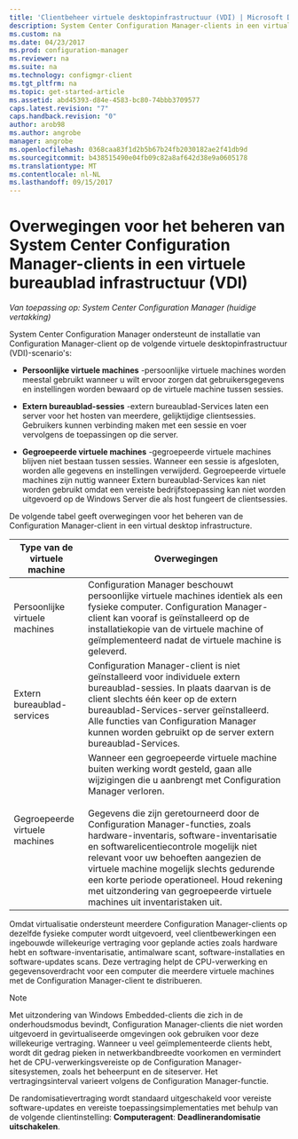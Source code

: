 ```yaml
---
title: 'Clientbeheer virtuele desktopinfrastructuur (VDI) | Microsoft Docs '
description: System Center Configuration Manager-clients in een virtual desktop infrastructure (VDI) beheren.
ms.custom: na
ms.date: 04/23/2017
ms.prod: configuration-manager
ms.reviewer: na
ms.suite: na
ms.technology: configmgr-client
ms.tgt_pltfrm: na
ms.topic: get-started-article
ms.assetid: abd45393-d84e-4583-bc80-74bbb3709577
caps.latest.revision: "7"
caps.handback.revision: "0"
author: arob98
ms.author: angrobe
manager: angrobe
ms.openlocfilehash: 0368caa83f1d2b5b67b24fb2030182ae2f41db9d
ms.sourcegitcommit: b438515490e04fb09c82a8af642d38e9a0605178
ms.translationtype: MT
ms.contentlocale: nl-NL
ms.lasthandoff: 09/15/2017
---
```

# <a name="considerations-for-managing-system-center-configuration-manager-clients--in-a-virtual-desktop-infrastructure-vdi"></a>Overwegingen voor het beheren van System Center Configuration Manager-clients in een virtuele bureaublad infrastructuur (VDI)

*Van toepassing op: System Center Configuration Manager (huidige vertakking)*

System Center Configuration Manager ondersteunt de installatie van Configuration Manager-client op de volgende virtuele desktopinfrastructuur (VDI)-scenario's:  

-   **Persoonlijke virtuele machines** -persoonlijke virtuele machines worden meestal gebruikt wanneer u wilt ervoor zorgen dat gebruikersgegevens en instellingen worden bewaard op de virtuele machine tussen sessies.  

-   **Extern bureaublad-sessies** -extern bureaublad-Services laten een server voor het hosten van meerdere, gelijktijdige clientsessies. Gebruikers kunnen verbinding maken met een sessie en voer vervolgens de toepassingen op die server.  

-   **Gegroepeerde virtuele machines** -gegroepeerde virtuele machines blijven niet bestaan tussen sessies. Wanneer een sessie is afgesloten, worden alle gegevens en instellingen verwijderd. Gegroepeerde virtuele machines zijn nuttig wanneer Extern bureaublad-Services kan niet worden gebruikt omdat een vereiste bedrijfstoepassing kan niet worden uitgevoerd op de Windows Server die als host fungeert de clientsessies.  

 De volgende tabel geeft overwegingen voor het beheren van de Configuration Manager-client in een virtual desktop infrastructure.  

|Type van de virtuele machine|Overwegingen|  
|--------------------------|--------------------|  
|Persoonlijke virtuele machines|Configuration Manager beschouwt persoonlijke virtuele machines identiek als een fysieke computer. Configuration Manager-client kan vooraf is geïnstalleerd op de installatiekopie van de virtuele machine of geïmplementeerd nadat de virtuele machine is geleverd.|  
|Extern bureaublad-services|Configuration Manager-client is niet geïnstalleerd voor individuele extern bureaublad-sessies. In plaats daarvan is de client slechts één keer op de extern bureaublad-Services-server geïnstalleerd. Alle functies van Configuration Manager kunnen worden gebruikt op de server extern bureaublad-Services.|  
|Gegroepeerde virtuele machines|Wanneer een gegroepeerde virtuele machine buiten werking wordt gesteld, gaan alle wijzigingen die u aanbrengt met Configuration Manager verloren.<br /><br /> Gegevens die zijn geretourneerd door de Configuration Manager-functies, zoals hardware-inventaris, software-inventarisatie en softwarelicentiecontrole mogelijk niet relevant voor uw behoeften aangezien de virtuele machine mogelijk slechts gedurende een korte periode operationeel. Houd rekening met uitzondering van gegroepeerde virtuele machines uit inventaristaken uit.|  

 Omdat virtualisatie ondersteunt meerdere Configuration Manager-clients op dezelfde fysieke computer wordt uitgevoerd, veel clientbewerkingen een ingebouwde willekeurige vertraging voor geplande acties zoals hardware hebt en software-inventarisatie, antimalware scant, software-installaties en software-updates scans. Deze vertraging helpt de CPU-verwerking en gegevensoverdracht voor een computer die meerdere virtuele machines met de Configuration Manager-client te distribueren.  

> [!NOTE]  
>  Met uitzondering van Windows Embedded-clients die zich in de onderhoudsmodus bevindt, Configuration Manager-clients die niet worden uitgevoerd in gevirtualiseerde omgevingen ook gebruiken voor deze willekeurige vertraging. Wanneer u veel geïmplementeerde clients hebt, wordt dit gedrag pieken in netwerkbandbreedte voorkomen en vermindert het de CPU-verwerkingsvereiste op de Configuration Manager-sitesystemen, zoals het beheerpunt en de siteserver. Het vertragingsinterval varieert volgens de Configuration Manager-functie.  
>   
>  De randomisatievertraging wordt standaard uitgeschakeld voor vereiste software-updates en vereiste toepassingsimplementaties met behulp van de volgende clientinstelling: **Computeragent**: **Deadlinerandomisatie uitschakelen**.
